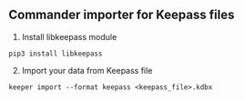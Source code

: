 Commander importer for Keepass files
---

1. Install libkeepass module

```
pip3 install libkeepass
```

2. Import your data from Keepass file

```
keeper import --format keepass <keepass_file>.kdbx
```